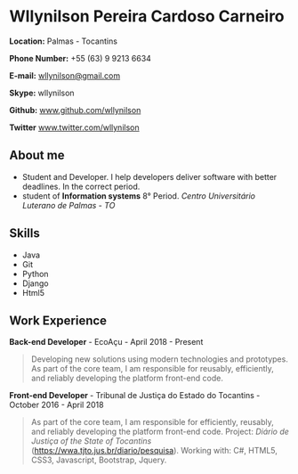 # Wllynilson Pereira Cardoso Carneiro

**Location:** Palmas - Tocantins

**Phone Number:** +55 (63) 9 9213 6634

**E-mail:** wllynilson@gmail.com

**Skype:** wllynilson

**Github:** www.github.com/wllynilson

**Twitter** www.twitter.com/wllynilson

## About me
* Student and Developer. I help developers deliver software with better deadlines. In the correct period.
* student of **Information systems** 8° Period. _Centro Universitário Luterano de Palmas - TO_

## Skills

* Java
* Git
* Python
* Django
* Html5 

## Work Experience

**Back-end Developer** - EcoAçu - April 2018 - Present

> Developing new solutions using modern technologies and prototypes. As part of the core team, I am responsible for reusably, efficiently, and reliably developing the platform front-end code. 

**Front-end Developer** - Tribunal de Justiça do Estado do Tocantins - October 2016 - April 2018

> As part of the core team, I am responsible for efficiently, reusably, and reliably developing the platform front-end code. Project: *Diário de Justiça of the State of Tocantins* (https://wwa.tjto.jus.br/diario/pesquisa). Working with: C#, HTML5, CSS3, Javascript, Bootstrap, Jquery.

